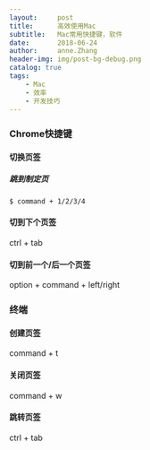 ```yaml
---
layout:     post
title:      高效使用Mac
subtitle:   Mac常用快捷键，软件   
date:       2018-06-24
author:     anne.Zhang
header-img: img/post-bg-debug.png
catalog: true
tags:
    - Mac
    - 效率
    - 开发技巧
---
```

### Chrome快捷键
#### 切换页签
##### 跳到制定页
	$ command + 1/2/3/4

#### 切到下个页签
ctrl + tab

#### 切到前一个/后一个页签
option + command + left/right

### 终端
#### 创建页签
command + t

#### 关闭页签
command + w

#### 跳转页签
ctrl + tab
